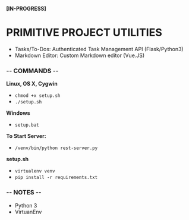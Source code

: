 **[IN-PROGRESS]**

# PRIMITIVE PROJECT UTILITIES

- Tasks/To-Dos: Authenticated Task Management API (Flask/Python3)
- Markdown Editor: Custom Markdown editor (Vue.JS)

### -- COMMANDS --

**Linux, OS X, Cygwin**

- `chmod +x setup.sh`
- `./setup.sh`

**Windows**

- `setup.bat`

**To Start Server:**

- `/venv/bin/python rest-server.py`

**setup.sh**

- `virtualenv venv`
- `pip install -r requirements.txt`

### -- NOTES --

- Python 3
- VirtuanEnv
